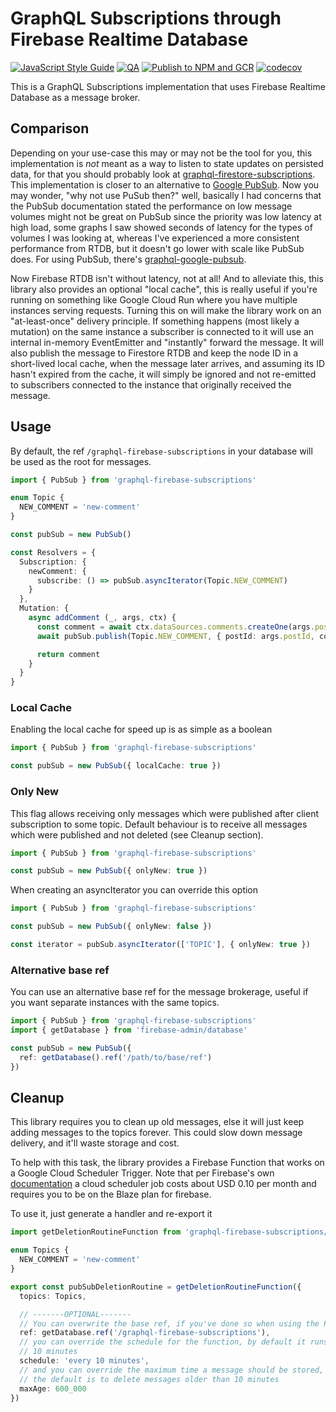 # GraphQL Subscriptions through Firebase Realtime Database

[![JavaScript Style Guide](https://img.shields.io/badge/code_style-standard-brightgreen.svg)](https://standardjs.com)
[![QA](https://github.com/swantzter/graphql-firebase-subscriptions/actions/workflows/qa.yml/badge.svg)](https://github.com/swantzter/graphql-firebase-subscriptions/actions/workflows/qa.yml)
[![Publish to NPM and GCR](https://github.com/swantzter/graphql-firebase-subscriptions/actions/workflows/publish.yml/badge.svg)](https://github.com/swantzter/graphql-firebase-subscriptions/actions/workflows/publish.yml)
[![codecov](https://codecov.io/gh/swantzter/graphql-firebase-subscriptions/branch/main/graph/badge.svg)](https://codecov.io/gh/swantzter/graphql-firebase-subscriptions)

This is a GraphQL Subscriptions implementation that uses Firebase Realtime
Database as a message broker.

## Comparison

Depending on your use-case this may or may not be the tool for you, this
implementation is *not* meant as a way to listen to state updates on persisted
data, for that you should probably look at
[graphql-firestore-subscriptions][graphql-firestore-subscriptions].
This implementation is closer to an alternative to [Google PubSub][pubsub].
Now you may wonder, "why not use PuSub then?" well, basically I had concerns
that the PubSub documentation stated the performance on low message volumes
might not be great on PubSub since the priority was low latency at high load,
some graphs I saw showed seconds of latency for the types of volumes I was
looking at, whereas I've experienced a more consistent performance from RTDB,
but it doesn't go lower with scale like PubSub does. For using PubSub, there's
[graphql-google-pubsub][graphql-google-pubsub].

Now Firebase RTDB isn't without latency, not at all! And to alleviate this,
this library also provides an optional "local cache", this is really useful
if you're running on something like Google Cloud Run where you have multiple
instances serving requests. Turning this on will make the library work on an
"at-least-once" delivery principle. If something happens (most likely a
mutation) on the same instance a subscriber is connected to it will use an
internal in-memory EventEmitter and "instantly" forward the message. It will
also publish the message to Firestore RTDB and keep the node ID in a
short-lived local cache, when the message later arrives, and assuming its ID
hasn't expired from the cache, it will simply be ignored and not re-emitted
to subscribers connected to the instance that originally received the message.

[graphql-firestore-subscriptions]: https://github.com/m19c/graphql-firestore-subscriptions
[graphql-google-pubsub]: https://github.com/axelspringer/graphql-google-pubsub
[pubsub]: https://cloud.google.com/pubsub

## Usage

By default, the ref `/graphql-firebase-subscriptions` in your database will be
used as the root for messages.

```typescript
import { PubSub } from 'graphql-firebase-subscriptions'

enum Topic {
  NEW_COMMENT = 'new-comment'
}

const pubSub = new PubSub()

const Resolvers = {
  Subscription: {
    newComment: {
      subscribe: () => pubSub.asyncIterator(Topic.NEW_COMMENT)
    }
  },
  Mutation: {
    async addComment (_, args, ctx) {
      const comment = await ctx.dataSources.comments.createOne(args.postId, args.comment)
      await pubSub.publish(Topic.NEW_COMMENT, { postId: args.postId, commentId: comment.id })

      return comment
    }
  }
}
```

### Local Cache

Enabling the local cache for speed up is as simple as a boolean

```typescript
import { PubSub } from 'graphql-firebase-subscriptions'

const pubSub = new PubSub({ localCache: true })
```

### Only New

This flag allows receiving only messages which were published after client
subscription to some topic. Default behaviour is to receive all messages which
were published and not deleted (see Cleanup section).

```typescript
import { PubSub } from 'graphql-firebase-subscriptions'

const pubSub = new PubSub({ onlyNew: true })
```

When creating an asyncIterator you can override this option

```typescript
import { PubSub } from 'graphql-firebase-subscriptions'

const pubSub = new PubSub({ onlyNew: false })

const iterator = pubSub.asyncIterator(['TOPIC'], { onlyNew: true })
```

### Alternative base ref

You can use an alternative base ref for the message brokerage, useful if you
want separate instances with the same topics.

```typescript
import { PubSub } from 'graphql-firebase-subscriptions'
import { getDatabase } from 'firebase-admin/database'

const pubSub = new PubSub({
  ref: getDatabase().ref('/path/to/base/ref')
})
```

## Cleanup

This library requires you to clean up old messages, else it will just keep
adding messages to the topics forever. This could slow down message delivery,
and it'll waste storage and cost.

To help with this task, the library provides a Firebase Function that
works on a Google Cloud Scheduler Trigger. Note that per Firebase's own
[documentation][cloud-fn-schedule] a cloud scheduler job costs about
USD 0.10 per month and requires you to be on the Blaze plan for firebase.

[cloud-fn-schedule]: https://firebase.google.com/docs/functions/schedule-functions

To use it, just generate a handler and re-export it

```typescript
import getDeletionRoutineFunction from 'graphql-firebase-subscriptions/firebase-functions'

enum Topics {
  NEW_COMMENT = 'new-comment'
}

export const pubSubDeletionRoutine = getDeletionRoutineFunction({
  topics: Topics,

  // -------OPTIONAL-------
  // You can overwrite the base ref, if you've done so when using the PubSub
  ref: getDatabase.ref('/graphql-firebase-subscriptions'),
  // you can override the schedule for the function, by default it runs every
  // 10 minutes
  schedule: 'every 10 minutes',
  // and you can override the maximum time a message should be stored,
  // the default is to delete messages older than 10 minutes
  maxAge: 600_000
})
```
